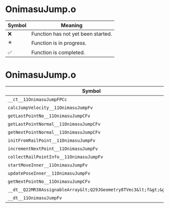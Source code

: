 # OnimasuJump.o
| Symbol | Meaning 
| ------------- | ------------- 
| :x: | Function has not yet been started. 
| :eight_pointed_black_star: | Function is in progress. 
| :white_check_mark: | Function is completed. 


# OnimasuJump.o
| Symbol | Decompiled? |
| ------------- | ------------- |
| `__ct__11OnimasuJumpFPCc` | :x: |
| `calcJumpVelocity__11OnimasuJumpFv` | :x: |
| `getLastPointNo__11OnimasuJumpCFv` | :x: |
| `getLastPointNormal__11OnimasuJumpCFv` | :x: |
| `getNextPointNormal__11OnimasuJumpCFv` | :x: |
| `initFromRailPoint__11OnimasuJumpFv` | :x: |
| `incrementNextPoint__11OnimasuJumpFv` | :x: |
| `collectRailPointInfo__11OnimasuJumpFv` | :x: |
| `startMoveInner__11OnimasuJumpFv` | :x: |
| `updatePoseInner__11OnimasuJumpFv` | :x: |
| `getNextPointNo__11OnimasuJumpCFv` | :x: |
| `__dt__Q22MR38AssignableArray&lt;Q29JGeometry8TVec3&lt;f&gt;&gt;Fv` | :x: |
| `__dt__11OnimasuJumpFv` | :x: |
